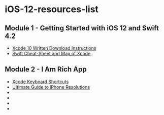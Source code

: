 # iOS-12-resources-list

## Module 1 - Getting Started with iOS 12 and Swift 4.2
* [Xcode 10 Written Download Instructions](https://medium.com/@LondonAppBrewery/how-to-download-and-setup-xcode-10-for-ios-development-b63bed1865c)
* [Swift Cheat-Sheet and Map of Xcode](https://github.com/tanu31195/iOS-12-resources-list/blob/master/Swift%20Cheat%20Sheet%20and%20Xcode%20Map%20%5BUpdated%20for%20iOS12%5D.pdf)

## Module 2 - I Am Rich App
* [Xcode Keyboard Shortcuts](https://github.com/tanu31195/iOS-12-resources-list/blob/master/XcodeKeyboardShortcuts.pdf)
* [Ultimate Guide to iPhone Resolutions](https://www.paintcodeapp.com/news/ultimate-guide-to-iphone-resolutions)
* []()
* []()
* []()
* []()
